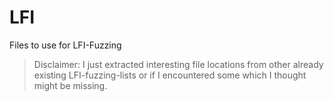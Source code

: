 # LFI
Files to use for LFI-Fuzzing



> Disclaimer: I just extracted interesting file locations from other already existing LFI-fuzzing-lists or if I encountered some which I thought might be missing. 
